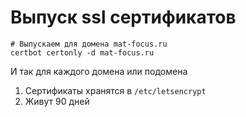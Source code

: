 # Выпуск ssl сертификатов

```shell
# Выпускаем для домена mat-focus.ru
certbot certonly -d mat-focus.ru
```

И так для каждого домена или подомена 

1. Сертификаты хранятся в `/etc/letsencrypt`
2. Живут 90 дней
